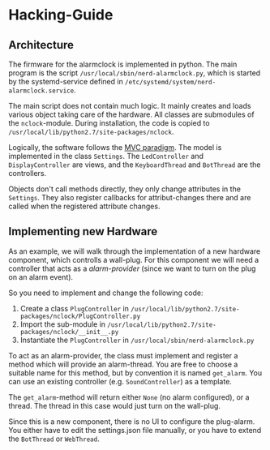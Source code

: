 Hacking-Guide
=============

Architecture
------------

The firmware for the alarmclock is implemented in python. The main program
is the script `/usr/local/sbin/nerd-alarmclock.py`, which is started by
the systemd-service defined in `/etc/systemd/system/nerd-alarmclock.service`.


The main script does not contain much logic. It mainly creates and loads
various object taking care of the hardware. All classes are submodules
of the `nclock`-module. During installation, the code is copied to
`/usr/local/lib/python2.7/site-packages/nclock`.

Logically, the software follows the [MVC paradigm](./nerdc-objects.png).
The model is implemented in the class `Settings`. The `LedController` and
`DisplayController` are views, and the `KeyboardThread` and `BotThread`
are the controllers.

Objects don't call methods directly, they only change attributes in
the `Settings`. They also register callbacks for attribut-changes
there and are called when the registered attribute changes.


Implementing new Hardware
-------------------------

As an example, we will walk through the implementation of a new hardware
component, which controlls a wall-plug. For this component we will need
a controller that acts as a *alarm-provider* (since we want to turn on
the plug on an alarm event).

So you need to implement and change the following code:

  1. Create a class `PlugController` in
     `/usr/local/lib/python2.7/site-packages/nclock/PlugController.py`
  2. Import the sub-module in
     `/usr/local/lib/python2.7/site-packages/nclock/__init__.py`
  3. Instantiate the `PlugController` in
     `/usr/local/sbin/nerd-alarmclock.py`

To act as an alarm-provider, the class must implement and register a method
which will provide an alarm-thread. You are free to choose a suitable name
for this method, but by convention it is named `get_alarm`. You can use an
existing controller (e.g. `SoundController`) as a template.

The `get_alarm`-method will return either `None` (no alarm configured), or
a thread. The thread in this case would just turn on the wall-plug.

Since this is a new component, there is no UI to configure the plug-alarm.
You either have to edit the settings.json file manually, or you have to
extend the `BotThread` or `WebThread`.
